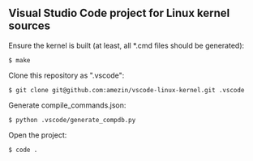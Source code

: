 Visual Studio Code project for Linux kernel sources
---------------------------------------------------

Ensure the kernel is built (at least, all *.cmd files should be generated):

    $ make

Clone this repository as ".vscode":

    $ git clone git@github.com:amezin/vscode-linux-kernel.git .vscode

Generate compile_commands.json:

    $ python .vscode/generate_compdb.py

Open the project:

    $ code .
